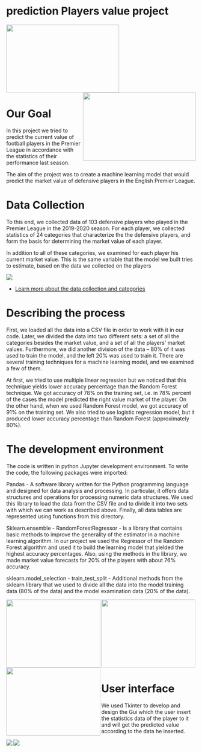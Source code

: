 # prediction Players value project

<p >
  <img src="https://upload.wikimedia.org/wikipedia/en/thumb/f/f2/Premier_League_Logo.svg/1200px-Premier_League_Logo.svg.png" width="300" height="180" align="center">
   <img src="https://e0.365dm.com/20/06/2048x1152/skysports-premier-league-restart_5015502.jpg" width="300" height="180" align="right">
</p>




# Our Goal

In this project we tried to predict the current value of football players in the Premier League in accordance with the statistics of their performance last season.

The aim of the project was to create a machine learning model that would predict the market value of defensive players in the English Premier League.


# Data Collection

To this end, we collected data of 103 defensive players who played in the Premier League in the 2019-2020 season. For each player, we collected statistics of 24 categories that characterize the the defensive players, and form the basis for determining the market value of each player.

In addition to all of these categories, we examined for each player his current market value. This is the same variable that the model we built tries to estimate, based on the data we collected on the players

<img src="https://imgur.com/05qSnBg.png">

+ [Learn more about  the data collection and categories](https://github.com/aricRach/path)


# Describing the process

First, we loaded all the data into a CSV file in order to work with it in our code. Later, we divided the data into two different sets: a set of all the categories besides the market value, and a set of all the players' market values. Furthermore, we did another division of the data – 80% of it was used to train the model, and the left 20% was used to train it. There are several training techniques for a machine learning model, and we examined a few of them. 

At first, we tried to use multiple linear regression but we noticed that this technique yields lower accuracy percentage than the Random Forest technique. We got accuracy of 78% on the training set, i.e. in 78% percent of the cases the model predicted the right value market of the player. On the other hand, when we used Random Forest model, we got accuracy of 91% on the training set. We also tried to use logistic regression model, but it produced lower accuracy percentage than Random Forest (approximately 80%).


# The development environment

The code is written in python Jupyter development environment. To write the code, the following packages were imported:

Pandas - A software library written for the Python programming language and designed for data analysis and processing. In particular, it offers data structures and operations for processing numeric data structures. We used this library to load the data from the CSV file and to divide it into two sets with which we can work as described above. Finally, all data tables are represented using functions from this directory.

Sklearn.ensemble - RandomForestRegressor - Is a library that contains basic methods to improve the generality of the estimator in a machine learning algorithm. In our project we used the Regressor of the Random Forest algorithm and used it to build the learning model that yielded the highest accuracy percentages. Also, using the methods in the library, we made market value forecasts for 20% of the players with about 76% accuracy.

sklearn.model_selection - train_test_split - Additional methods from the sklearn library that we used to divide all the data into the model training data (80% of the data) and the model examination data (20% of the data).

<p >

<img src="https://upload.wikimedia.org/wikipedia/commons/thumb/3/38/Jupyter_logo.svg/1200px-Jupyter_logo.svg.png.png" width="250" height="180" align="left">
<img src="https://upload.wikimedia.org/wikipedia/commons/thumb/0/05/Scikit_learn_logo_small.svg/1200px-Scikit_learn_logo_small.svg.png" width="250" height="180" align="left">
<img src="https://s3.amazonaws.com/lintel-blogs-static-files/wp-content/uploads/2019/07/14165137/pandas.jpg" width="250" height="180" align="center">

</p>




# User interface

We used Tkinter to develop and design the Gui which the user insert the statistics data  of the player to it and will get the predicted value according to the data he inserted.

<img src="https://imgur.com/9oBJlt3.jpg" align="left">
<img src="https://imgur.com/i2mtCgB.jpg" align="center">




